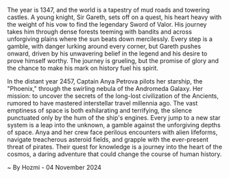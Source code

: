 
The year is 1347, and the world is a tapestry of mud roads and towering castles. A young knight, Sir Gareth,  sets off on a quest, his heart heavy with the weight of his vow to find the legendary Sword of Valor. His journey takes him through dense forests teeming with bandits and across unforgiving plains where the sun beats down mercilessly. Every step is a gamble, with danger lurking around every corner, but Gareth pushes onward, driven by his unwavering belief in the legend and his desire to prove himself worthy. The journey is grueling, but the promise of glory and the chance to make his mark on history fuel his spirit.

In the distant year 2457, Captain Anya Petrova pilots her starship, the "Phoenix," through the swirling nebula of the Andromeda Galaxy. Her mission: to uncover the secrets of the long-lost civilization of the Ancients, rumored to have mastered interstellar travel millennia ago. The vast emptiness of space is both exhilarating and terrifying, the silence punctuated only by the hum of the ship's engines. Every jump to a new star system is a leap into the unknown, a gamble against the unforgiving depths of space. Anya and her crew face perilous encounters with alien lifeforms, navigate treacherous asteroid fields, and grapple with the ever-present threat of pirates. Their quest for knowledge is a journey into the heart of the cosmos, a daring adventure that could change the course of human history. 

~ By Hozmi - 04 November 2024
